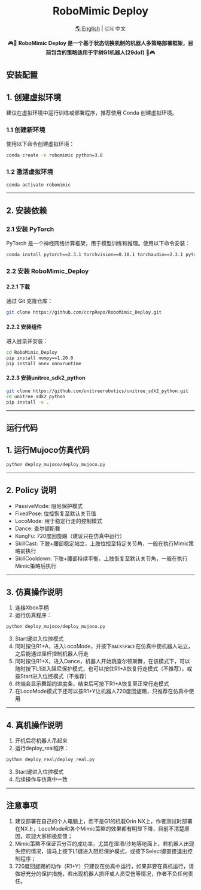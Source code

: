 <div align="center">
  <h1 align="center">RoboMimic Deploy</h1>
  <p align="center">
    <a href="README.md">🌎 English</a> | <span>🇨🇳 中文</span>
  </p>
</div>

<p align="center">
  🎮🚪 <strong>RoboMimic Deploy 是一个基于状态切换机制的机器人多策略部署框架，目前包含的策略适用于宇树G1机器人(29dof)</strong> 🚪🎮
</p>

## 安装配置

## 1. 创建虚拟环境

建议在虚拟环境中运行训练或部署程序，推荐使用 Conda 创建虚拟环境。

### 1.1 创建新环境

使用以下命令创建虚拟环境：

```bash
conda create -n robomimic python=3.8
```

### 1.2 激活虚拟环境

```bash
conda activate robomimic
```

---

## 2. 安装依赖

### 2.1 安装 PyTorch

PyTorch 是一个神经网络计算框架，用于模型训练和推理。使用以下命令安装：

```bash
conda install pytorch==2.3.1 torchvision==0.18.1 torchaudio==2.3.1 pytorch-cuda=12.1 -c pytorch -c nvidia
```

### 2.2 安装 RoboMimic_Deploy

#### 2.2.1 下载

通过 Git 克隆仓库：

```bash
git clone https://github.com/ccrpRepo/RoboMimic_Deploy.git
```

#### 2.2.2 安装组件

进入目录并安装：

```bash
cd RoboMimic_Deploy
pip install numpy==1.20.0
pip install onnx onnxruntime
```
#### 2.2.3 安装unitree_sdk2_python

```bash
git clone https://github.com/unitreerobotics/unitree_sdk2_python.git
cd unitree_sdk2_python
pip install -e .
```
---
## 运行代码

## 1. 运行Mujoco仿真代码
```bash
python deploy_mujoco/deploy_mujoco.py
```
---
## 2. Policy 说明
- PassiveMode:   阻尼保护模式
- FixedPose:     位控恢复至默认关节值
- LocoMode:      用于稳定行走的控制模式
- Dance:         查尔顿斯舞
- KungFu:        720度回旋踢（建议只在仿真中运行）
- SkillCast:     下肢+腰部稳定站立，上肢位控至特定关节角，一般在执行Mimic策略前执行
- SkillCooldown:  下肢+腰部持续平衡，上肢恢复至默认关节角，一般在执行Mimic策略后执行

---
## 3. 仿真操作说明

1. 连接Xbox手柄
2. 运行仿真程序：
```bash
python deploy_mujoco/deploy_mujoco.py
```
3. Start键进入位控模式
4. 同时按住R1+A，进入LocoMode，并按下`BACKSPACE`在仿真中使机器人站立，之后能通过摇杆控制机器人行走
5. 同时按住R1+X，进入Dance，机器人开始跳查尔顿斯舞，在该模式下，可以随时按下L1进入阻尼保护模式，也可以按住R1+A恢复行走模式（不推荐），或按Start进入位控模式（不推荐）
6. 终端会显示舞蹈的进度条，结束后可按下R1+A恢复至正常行走模式
7. 在LocoMode模式下还可以按R1+Y让机器人720度回旋踢，只推荐在仿真中使用
---
## 4. 真机操作说明
1. 开机后将机器人吊起来
2. 运行deploy_real程序：
```bash
python deploy_real/deploy_real.py
```
3. Start键进入位控模式
4. 后续操作与仿真中一致

---
## 注意事项
1. 建议部署在自己的个人电脑上，而不是G1的机载Orin NX上，作者测试时部署在NX上，LocoMode和各个Mimic策略的效果都有明显下降，目前不清楚原因，欢迎大家积极反馈；
2. Mimic策略不保证百分百的成功率，尤其在湿滑/沙地等地面上，若机器人出现失控的情况，请马上按下L1键进入阻尼保护模式，或按下Select键直接退出控制程序；
3. 720度回旋踢的动作（R1+Y）只建议在仿真中运行，如果非要在真机运行，请做好充分的保护措施，若出现机器人损坏或人员受伤等情况，作者不负任何责任。




